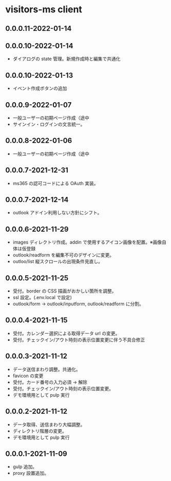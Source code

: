 # visitors-ms client

## 0.0.0.11-2022-01-14

## 0.0.0.10-2022-01-14

- ダイアログの state 管理。新規作成時と編集で共通化

## 0.0.0.10-2022-01-13

- イベント作成ボタンの追加

## 0.0.0.9-2022-01-07

- 一般ユーザーの初期ページ作成（途中
- サインイン・ログインの文言統一。

## 0.0.0.8-2022-01-06

- 一般ユーザーの初期ページ作成（途中

## 0.0.0.7-2021-12-31

- ms365 の認可コードによる OAuth 実装。

## 0.0.0.7-2021-12-14

- outlook アドイン利用しない方針にシフト。

## 0.0.0.6-2021-11-29

- images ディレクトリ作成。addin で使用するアイコン画像を配置。※画像自体は仮登録
- outlook/readform を編集不可のデザインに変更。
- outloo/list 縦スクロールの出現条件見直し。

## 0.0.0.5-2021-11-25

- 受付。border の CSS 描画がおかしい箇所を調整。
- ssl 設定。(.env.local で設定)
- outlook/form → outlook/inputform, outlook/readform に分割。

## 0.0.0.4-2021-11-15

- 受付。カレンダー選択による取得データ url の変更。
- 受付。チェックイン/アウト時刻の表示位置変更に伴う不具合修正

## 0.0.0.3-2021-11-12

- データ送信まわり調整。共通化。
- favicon の変更
- 受付。カード番号の入力必須 → 解除
- 受付。チェックイン/アウト時刻の表示位置変更。
- デモ環境用として pulp 実行

## 0.0.0.2-2021-11-12

- データ取得、送信まわり大幅調整。
- ディレクトリ階層の変更。
- デモ環境用として pulp 実行

## 0.0.0.1-2021-11-09

- gulp 追加。
- proxy 設置追加。
